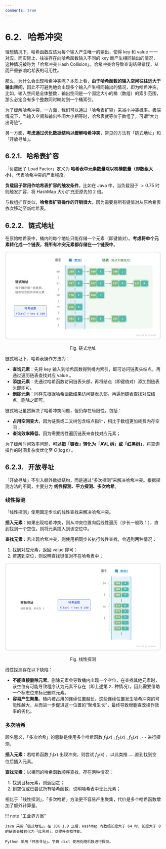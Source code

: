 ```yaml
---
comments: true
---
```


# 6.2. &nbsp; 哈希冲突

理想情况下，哈希函数应该为每个输入产生唯一的输出，使得 key 和 value 一一对应。而实际上，往往存在向哈希函数输入不同的 key 而产生相同输出的情况，这种情况被称为「哈希冲突 Hash Collision」。哈希冲突会导致查询结果错误，从而严重影响哈希表的可用性。

那么，为什么会出现哈希冲突呢？本质上看，**由于哈希函数的输入空间往往远大于输出空间**，因此不可避免地会出现多个输入产生相同输出的情况，即为哈希冲突。比如，输入空间是全体整数，输出空间是一个固定大小的桶（数组）的索引范围，那么必定会有多个整数同时映射到一个桶索引。

为了缓解哈希冲突，一方面，我们可以通过「哈希表扩容」来减小冲突概率。极端情况下，当输入空间和输出空间大小相等时，哈希表就等价于数组了，可谓“大力出奇迹”。

另一方面，**考虑通过优化数据结构以缓解哈希冲突**，常见的方法有「链式地址」和「开放寻址」。

## 6.2.1. &nbsp; 哈希表扩容

「负载因子 Load Factor」定义为 **哈希表中元素数量除以桶槽数量（即数组大小）**，代表哈希冲突的严重程度。

**负载因子常用作哈希表扩容的触发条件**。比如在 Java 中，当负载因子 $> 0.75$ 时则触发扩容，将 HashMap 大小扩充至原先的 $2$ 倍。

与数组扩容类似，**哈希表扩容操作的开销很大**，因为需要将所有键值对从原哈希表依次移动至新哈希表。

## 6.2.2. &nbsp; 链式地址

在原始哈希表中，桶内的每个地址只能存储一个元素（即键值对）。**考虑将单个元素转化成一个链表，将所有冲突元素都存储在一个链表中**。

![链式地址](hash_collision.assets/hash_collision_chaining.png)

<p align="center"> Fig. 链式地址 </p>

链式地址下，哈希表操作方法为：

- **查询元素**：先将 key 输入到哈希函数得到桶内索引，即可访问链表头结点，再通过遍历链表查找对应 value 。
- **添加元素**：先通过哈希函数访问链表头部，再将结点（即键值对）添加到链表头部即可。
- **删除元素**：同样先根据哈希函数结果访问链表头部，再遍历链表查找对应结点，删除之即可。

链式地址虽然解决了哈希冲突问题，但仍存在局限性，包括：

- **占用空间变大**，因为链表或二叉树包含结点指针，相比于数组更加耗费内存空间；
- **查询效率降低**，因为需要线性遍历链表来查找对应元素；

为了缓解时间效率问题，**可以把「链表」转化为「AVL 树」或「红黑树」**，将查询操作的时间复杂度优化至 $O(\log n)$ 。

## 6.2.3. &nbsp; 开放寻址

「开放寻址」不引入额外数据结构，而是通过“多次探测”来解决哈希冲突。根据探测方法的不同，主要分为 **线性探测、平方探测、多次哈希**。

### 线性探测

「线性探测」使用固定步长的线性查找来解决哈希冲突。

**插入元素**：如果出现哈希冲突，则从冲突位置向后线性遍历（步长一般取 1 ），直到找到一个空位，则将元素插入到该空位中。

**查找元素**：若出现哈希冲突，则使用相同步长执行线性查找，会遇到两种情况：

1. 找到对应元素，返回 value 即可；
2. 若遇到空位，则说明查找键值对不在哈希表中；

![线性探测](hash_collision.assets/hash_collision_linear_probing.png)

<p align="center"> Fig. 线性探测 </p>

线性探测存在以下缺陷：

- **不能直接删除元素**。删除元素会导致桶内出现一个空位，在查找其他元素时，该空位有可能导致程序认为元素不存在（即上述第 `2.` 种情况）。因此需要借助一个标志位来标记删除元素。
- **容易产生聚集**。桶内被占用的连续位置越长，这些连续位置发生哈希冲突的可能性越大，从而进一步促进这一位置的“聚堆生长”，最终导致增删查改操作效率的劣化。

### 多次哈希

顾名思义，「多次哈希」的思路是使用多个哈希函数 $f_1(x)$ , $f_2(x)$ , $f_3(x)$ , $\cdots$ 进行探测。

**插入元素**：若哈希函数 $f_1(x)$ 出现冲突，则尝试 $f_2(x)$ ，以此类推……直到找到空位后插入元素。

**查找元素**：以相同的哈希函数顺序查找，存在两种情况：

1. 找到目标元素，则返回之；
2. 到空位或已尝试所有哈希函数，说明哈希表中无此元素；

相比于「线性探测」，「多次哈希」方法更不容易产生聚集，代价是多个哈希函数增加了额外计算量。

!!! note "工业界方案"

    Java 采用「链式地址」。在 JDK 1.8 之后，HashMap 内数组长度大于 64 时，长度大于 8 的链表会被转化为「红黑树」，以提升查找性能。

    Python 采用「开放寻址」。字典 dict 使用伪随机数进行探测。 
